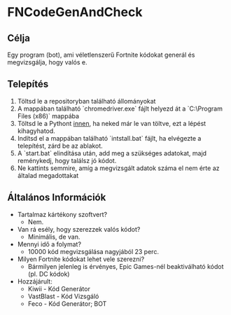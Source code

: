 # FNCodeGenAndCheck

## Célja
Egy program (bot), ami véletlenszerű Fortnite kódokat generál és megvizsgálja, hogy valós e.

## Telepítés

<ol>
  <li>Töltsd le a repositoryban található állományokat</li>
  <li>A mappában található `chromedriver.exe` fájlt helyezd át a `C:\Program Files (x86)` mappába</li>
  <li>Töltsd le a Pythont <a href="https://www.python.org/ftp/python/3.10.0/python-3.10.0.exe">innen</a>, ha neked már le van töltve, ezt a lépést kihagyhatod.</li>
  <li>Indítsd el a mappában található `intstall.bat` fájlt, ha elvégezte a telepítést, zárd be az ablakot.</li>
  <li>A `start.bat` elindítása után, add meg a szükséges adatokat, majd reménykedj, hogy találsz jó kódot.</li>
  <li>Ne kattints semmire, amíg a megvizsgált adatok száma el nem érte az általad megadottakat</li>
</ol>


## Általános Információk
* Tartalmaz kártékony szoftvert?
  * Nem.
* Van rá esély, hogy szerezzek valós kódot?
  * Minimális, de van.
* Mennyi idő a folymat?
  * 10000 kód megvizsgálása nagyjából 23 perc.
* Milyen Fortnite kódokat lehet vele szerezni?
  * Bármilyen jelenleg is érvényes, Epic Games-nél beaktiválható kódot (pl. DC kódok)
* Hozzájárult:
  * Kiwii - Kód Generátor
  * VastBlast - Kód Vizsgáló
  * Feco - Kód Generátor; BOT 
